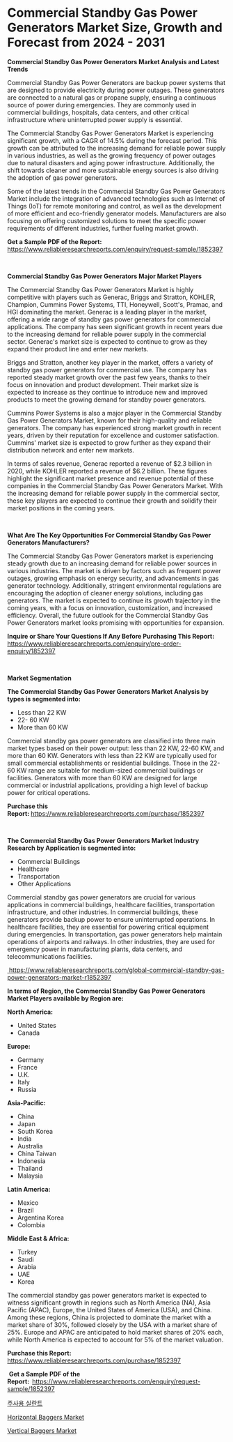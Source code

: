 <p><h1>Commercial Standby Gas Power Generators Market Size, Growth and Forecast from 2024 - 2031</h1></p><p><strong>Commercial Standby Gas Power Generators Market Analysis and Latest Trends</strong></p>
<p><p>Commercial Standby Gas Power Generators are backup power systems that are designed to provide electricity during power outages. These generators are connected to a natural gas or propane supply, ensuring a continuous source of power during emergencies. They are commonly used in commercial buildings, hospitals, data centers, and other critical infrastructure where uninterrupted power supply is essential.</p><p>The Commercial Standby Gas Power Generators Market is experiencing significant growth, with a CAGR of 14.5% during the forecast period. This growth can be attributed to the increasing demand for reliable power supply in various industries, as well as the growing frequency of power outages due to natural disasters and aging power infrastructure. Additionally, the shift towards cleaner and more sustainable energy sources is also driving the adoption of gas power generators.</p><p>Some of the latest trends in the Commercial Standby Gas Power Generators Market include the integration of advanced technologies such as Internet of Things (IoT) for remote monitoring and control, as well as the development of more efficient and eco-friendly generator models. Manufacturers are also focusing on offering customized solutions to meet the specific power requirements of different industries, further fueling market growth.</p></p>
<p><strong>Get a Sample PDF of the Report:&nbsp;</strong> <a href="https://www.reliableresearchreports.com/enquiry/request-sample/1852397">https://www.reliableresearchreports.com/enquiry/request-sample/1852397</a></p>
<p>&nbsp;</p>
<p><strong>Commercial Standby Gas Power Generators Major Market Players</strong></p>
<p><p>The Commercial Standby Gas Power Generators Market is highly competitive with players such as Generac, Briggs and Stratton, KOHLER, Champion, Cummins Power Systems, TTI, Honeywell, Scott's, Pramac, and HGI dominating the market. Generac is a leading player in the market, offering a wide range of standby gas power generators for commercial applications. The company has seen significant growth in recent years due to the increasing demand for reliable power supply in the commercial sector. Generac's market size is expected to continue to grow as they expand their product line and enter new markets.</p><p>Briggs and Stratton, another key player in the market, offers a variety of standby gas power generators for commercial use. The company has reported steady market growth over the past few years, thanks to their focus on innovation and product development. Their market size is expected to increase as they continue to introduce new and improved products to meet the growing demand for standby power generators.</p><p>Cummins Power Systems is also a major player in the Commercial Standby Gas Power Generators Market, known for their high-quality and reliable generators. The company has experienced strong market growth in recent years, driven by their reputation for excellence and customer satisfaction. Cummins' market size is expected to grow further as they expand their distribution network and enter new markets.</p><p>In terms of sales revenue, Generac reported a revenue of $2.3 billion in 2020, while KOHLER reported a revenue of $6.2 billion. These figures highlight the significant market presence and revenue potential of these companies in the Commercial Standby Gas Power Generators Market. With the increasing demand for reliable power supply in the commercial sector, these key players are expected to continue their growth and solidify their market positions in the coming years.</p></p>
<p>&nbsp;</p>
<p><strong>What Are The Key Opportunities For Commercial Standby Gas Power Generators Manufacturers?</strong></p>
<p><p>The Commercial Standby Gas Power Generators market is experiencing steady growth due to an increasing demand for reliable power sources in various industries. The market is driven by factors such as frequent power outages, growing emphasis on energy security, and advancements in gas generator technology. Additionally, stringent environmental regulations are encouraging the adoption of cleaner energy solutions, including gas generators. The market is expected to continue its growth trajectory in the coming years, with a focus on innovation, customization, and increased efficiency. Overall, the future outlook for the Commercial Standby Gas Power Generators market looks promising with opportunities for expansion.</p></p>
<p><strong>Inquire or Share Your Questions If Any Before Purchasing This Report:</strong> <a href="https://www.reliableresearchreports.com/enquiry/pre-order-enquiry/1852397">https://www.reliableresearchreports.com/enquiry/pre-order-enquiry/1852397</a></p>
<p>&nbsp;</p>
<p><strong>Market Segmentation</strong></p>
<p><strong>The Commercial Standby Gas Power Generators Market Analysis by types is segmented into:</strong></p>
<p><ul><li>Less than 22 KW</li><li>22- 60 KW</li><li>More than 60 KW</li></ul></p>
<p><p>Commercial standby gas power generators are classified into three main market types based on their power output: less than 22 KW, 22-60 KW, and more than 60 KW. Generators with less than 22 KW are typically used for small commercial establishments or residential buildings. Those in the 22-60 KW range are suitable for medium-sized commercial buildings or facilities. Generators with more than 60 KW are designed for large commercial or industrial applications, providing a high level of backup power for critical operations.</p></p>
<p><strong>Purchase this Report:&nbsp;</strong><a href="https://www.reliableresearchreports.com/purchase/1852397">https://www.reliableresearchreports.com/purchase/1852397</a></p>
<p>&nbsp;</p>
<p><strong>The Commercial Standby Gas Power Generators Market Industry Research by Application is segmented into:</strong></p>
<p><ul><li>Commercial Buildings</li><li>Healthcare</li><li>Transportation</li><li>Other Applications</li></ul></p>
<p><p>Commercial standby gas power generators are crucial for various applications in commercial buildings, healthcare facilities, transportation infrastructure, and other industries. In commercial buildings, these generators provide backup power to ensure uninterrupted operations. In healthcare facilities, they are essential for powering critical equipment during emergencies. In transportation, gas power generators help maintain operations of airports and railways. In other industries, they are used for emergency power in manufacturing plants, data centers, and telecommunications facilities.</p></p>
<p><a href="https://www.reliableresearchreports.com/global-commercial-standby-gas-power-generators-market-r1852397">&nbsp;https://www.reliableresearchreports.com/global-commercial-standby-gas-power-generators-market-r1852397</a></p>
<p><strong>In terms of Region, the Commercial Standby Gas Power Generators Market Players available by Region are:</strong></p>
<p>
    <p> <strong> North America: </strong>
        <ul>
            <li>United States</li>
            <li>Canada</li>
        </ul>
        </p> 
    <p> <strong> Europe: </strong>
        <ul>
            <li>Germany</li>
            <li>France</li>
            <li>U.K.</li>
            <li>Italy</li>
            <li>Russia</li>
        </ul>
        </p> 
    <p> <strong> Asia-Pacific: </strong>
        <ul>
            <li>China</li>
            <li>Japan</li>
            <li>South Korea</li>
            <li>India</li>
            <li>Australia</li>
            <li>China Taiwan</li>
            <li>Indonesia</li>
            <li>Thailand</li>
            <li>Malaysia</li>
        </ul>
        </p> 
    <p> <strong> Latin America: </strong>
        <ul>
            <li>Mexico</li>
            <li>Brazil</li>
            <li>Argentina Korea</li>
            <li>Colombia</li>
        </ul>
        </p> 
    <p> <strong> Middle East & Africa: </strong>
        <ul>
            <li>Turkey</li>
            <li>Saudi</li>
            <li>Arabia</li>
            <li>UAE</li>
            <li>Korea</li>
        </ul>
    </p>
    </p>
<p><p>The commercial standby gas power generators market is expected to witness significant growth in regions such as North America (NA), Asia Pacific (APAC), Europe, the United States of America (USA), and China. Among these regions, China is projected to dominate the market with a market share of 30%, followed closely by the USA with a market share of 25%. Europe and APAC are anticipated to hold market shares of 20% each, while North America is expected to account for 5% of the market valuation.</p></p>
<p><strong>Purchase this Report: </strong><a href="https://www.reliableresearchreports.com/purchase/1852397">https://www.reliableresearchreports.com/purchase/1852397</a></p>
<p>&nbsp;<strong>Get a Sample PDF of the Report:&nbsp;&nbsp;</strong><a href="https://www.reliableresearchreports.com/enquiry/request-sample/1852397">https://www.reliableresearchreports.com/enquiry/request-sample/1852397</a></p>
<p><strong></strong></p>
<p><p><a href="https://github.com/marufmohassin05/Market-Research-Report-List-1/blob/main/2295563176786.md">주사용 실란트</a></p><p><a href="https://github.com/rahu1506/Market-Research-Report-List-5/blob/main/horizontal-baggers-market.md">Horizontal Baggers Market</a></p><p><a href="https://github.com/FassouRP/Market-Research-Report-List-5/blob/main/vertical-baggers-market.md">Vertical Baggers Market</a></p></p>
